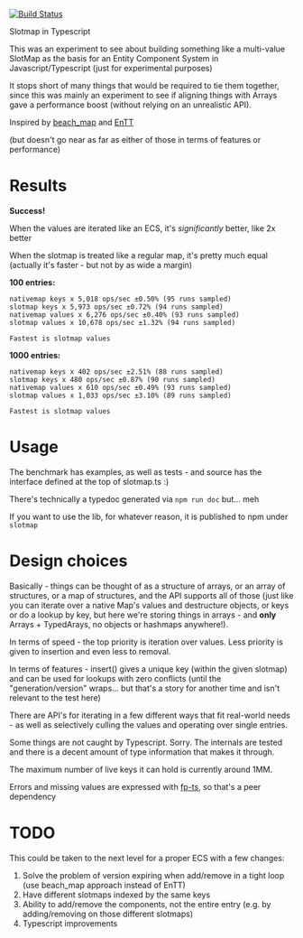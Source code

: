 [![Build Status](https://travis-ci.org/dakom/slotmap.svg?branch=master)](https://travis-ci.org/dakom/slotmap)

Slotmap in Typescript

This was an experiment to see about building something like a multi-value SlotMap as the basis for an Entity Component System in Javascript/Typescript (just for experimental purposes)

It stops short of many things that would be required to tie them together, since this was mainly an experiment to see if aligning things with Arrays gave a performance boost (without relying on an unrealistic API).

Inspired by [beach_map](https://github.com/leudz/beach_map) and [EnTT](https://github.com/skypjack/entt)

(but doesn't go near as far as either of those in terms of features or performance)

# Results

**Success!**

When the values are iterated like an ECS, it's _significantly_ better, like 2x better

When the slotmap is treated like a regular map, it's pretty much equal (actually it's faster - but not by as wide a margin)


**100 entries:**
```
nativemap keys x 5,018 ops/sec ±0.50% (95 runs sampled)
slotmap keys x 5,973 ops/sec ±0.72% (94 runs sampled)
nativemap values x 6,276 ops/sec ±0.40% (93 runs sampled)
slotmap values x 10,678 ops/sec ±1.32% (94 runs sampled)

Fastest is slotmap values
```

**1000 entries:**
```
nativemap keys x 402 ops/sec ±2.51% (88 runs sampled)
slotmap keys x 480 ops/sec ±0.87% (90 runs sampled)
nativemap values x 610 ops/sec ±0.49% (93 runs sampled)
slotmap values x 1,033 ops/sec ±3.10% (89 runs sampled)

Fastest is slotmap values
```

# Usage 

The benchmark has examples, as well as tests - and source has the interface defined at the top of slotmap.ts :)

There's technically a typedoc generated via `npm run doc` but... meh

If you want to use the lib, for whatever reason, it is published to npm under `slotmap`

# Design choices

Basically - things can be thought of as a structure of arrays, or an array of structures, or a map of structures, and the API supports all of those (just like you can iterate over a native Map's values and destructure objects, or keys or do a lookup by key, but here we're storing things in arrays - and **only** Arrays + TypedArays, no objects or hashmaps anywhere!).

In terms of speed - the top priority is iteration over values. Less priority is given to insertion and even less to removal.

In terms of features - insert() gives a unique key (within the given slotmap) and can be used for lookups with zero conflicts (until the "generation/version" wraps... but that's a story for another time and isn't relevant to the test here)

There are API's for iterating in a few different ways that fit real-world needs - as well as selectively culling the values and operating over single entries.

Some things are not caught by Typescript. Sorry. The internals are tested and there is a decent amount of type information that makes it through.

The maximum number of live keys it can hold is currently around 1MM.

Errors and missing values are expressed with [fp-ts](https://github.com/gcanti/fp-ts), so that's a peer dependency

# TODO

This could be taken to the next level for a proper ECS with a few changes:

1. Solve the problem of version expiring when add/remove in a tight loop (use beach_map approach instead of EnTT)
2. Have different slotmaps indexed by the same keys
3. Ability to add/remove the components, not the entire entry (e.g. by adding/removing on those different slotmaps)
4. Typescript improvements